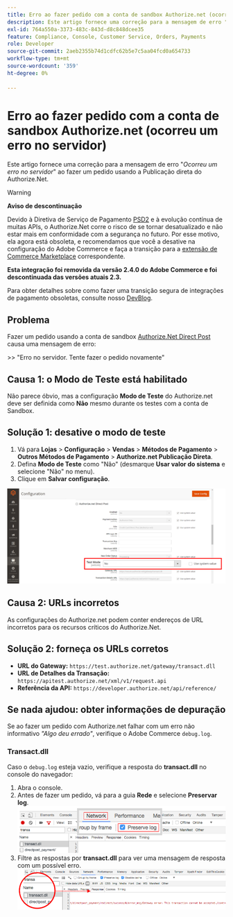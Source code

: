 ```yaml
---
title: Erro ao fazer pedido com a conta de sandbox Authorize.net (ocorreu um erro no servidor)
description: Este artigo fornece uma correção para a mensagem de erro "*Ocorreu um erro no servidor*" ao fazer um pedido usando a publicação direta Authorize.Net.
exl-id: 764a550a-3373-483c-843d-d8c848dcee35
feature: Compliance, Console, Customer Service, Orders, Payments
role: Developer
source-git-commit: 2aeb2355b74d1cdfc62b5e7c5aa04fcd0a654733
workflow-type: tm+mt
source-wordcount: '359'
ht-degree: 0%

---
```


# Erro ao fazer pedido com a conta de sandbox Authorize.net (ocorreu um erro no servidor)

Este artigo fornece uma correção para a mensagem de erro &quot;*Ocorreu um erro no servidor*&quot; ao fazer um pedido usando a Publicação direta do Authorize.Net.

>[!WARNING]
>
>**Aviso de descontinuação**
>
>Devido à Diretiva de Serviço de Pagamento [PSD2](https://experienceleague.adobe.com/en/docs/commerce-admin/start/compliance/payments/compliance-payment-services-directive) e à evolução contínua de muitas APIs, o Authorize.Net corre o risco de se tornar desatualizado e não estar mais em conformidade com a segurança no futuro. Por esse motivo, ela agora está obsoleta, e recomendamos que você a desative na configuração do Adobe Commerce e faça a transição para a [extensão de Commerce Marketplace](https://marketplace.magento.com/extensions.html) correspondente.
>
>**Esta integração foi removida da versão 2.4.0 do Adobe Commerce e foi descontinuada das versões atuais 2.3.**
>
>Para obter detalhes sobre como fazer uma transição segura de integrações de pagamento obsoletas, consulte nosso [DevBlog](https://community.magento.com/t5/Magento-DevBlog/Deprecation-of-Magento-core-payment-integrations/ba-p/426445).

## Problema

Fazer um pedido usando a conta de sandbox [Authorize.Net Direct Post](https://experienceleague.adobe.com/en/docs/commerce-knowledge-base/kb/troubleshooting/payments/error-placing-order-with-authorize-net-sandbox-account-an-error-occurred-on-the-server) causa uma mensagem de erro:

&#x200B;>>
&quot;Erro no servidor. Tente fazer o pedido novamente&quot;

## Causa 1: o Modo de Teste está habilitado

Não parece óbvio, mas a configuração **Modo de Teste** do Authorize.net deve ser definida como **Não** mesmo durante os testes com a conta de Sandbox.

## Solução 1: desative o modo de teste

1. Vá para **Lojas** > **Configuração** > **Vendas** > **Métodos de Pagamento** > **Outros Métodos de Pagamento** > **Authorize.net Publicação Direta**.
1. Defina **Modo de Teste** como &quot;Não&quot; (desmarque **Usar valor do sistema** e selecione &quot;Não&quot; no menu).
1. Clique em **Salvar configuração**.

![authorize-net_test-mode_setting.png](/help/troubleshooting/miscellaneous/assets/authorize-net_test-mode_setting.png)

## Causa 2: URLs incorretos

As configurações do Authorize.net podem conter endereços de URL incorretos para os recursos críticos do Authorize.Net.

## Solução 2: forneça os URLs corretos

* **URL do Gateway:**   `https://test.authorize.net/gateway/transact.dll`
* **URL de Detalhes da Transação:**   `https://apitest.authorize.net/xml/v1/request.api`
* **Referência da API:**   `https://developer.authorize.net/api/reference/`

## Se nada ajudou: obter informações de depuração

Se ao fazer um pedido com Authorize.net falhar com um erro não informativo *&quot;Algo deu errado&quot;*, verifique o Adobe Commerce `debug.log`.

### Transact.dll

Caso o `debug.log` esteja vazio, verifique a resposta do **transact.dll** no console do navegador:

1. Abra o console.
1. Antes de fazer um pedido, vá para a guia **Rede** e selecione **Preservar log**.    ![web-console_network_preserve-log.png](assets/web-console_network_preserve-log.png)
1. Filtre as respostas por **transact.dll** para ver uma mensagem de resposta com um possível erro.    ![transact-dll_web-console_response.png](assets/transact-dll_web-console_response.png)
